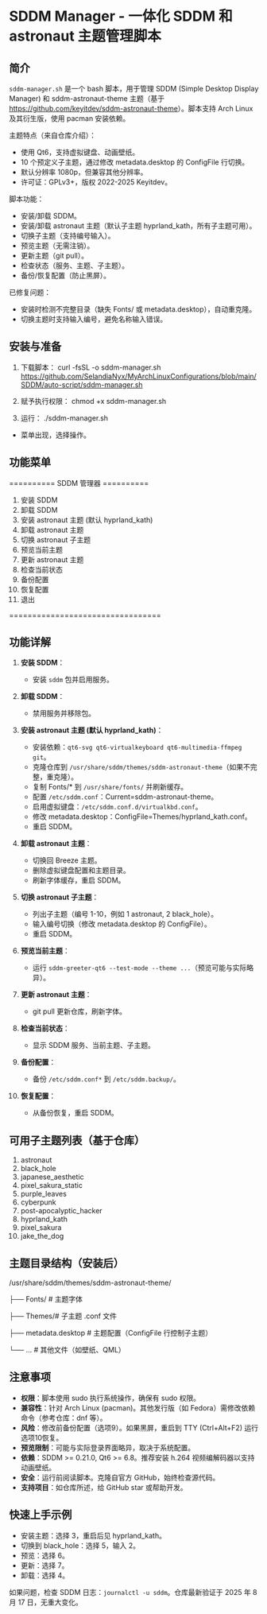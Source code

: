 # SDDM Manager - 一体化 SDDM 和 astronaut 主题管理脚本

## 简介

`sddm-manager.sh` 是一个 bash 脚本，用于管理 SDDM (Simple Desktop Display Manager) 和 sddm-astronaut-theme 主题（基于 <https://github.com/keyitdev/sddm-astronaut-theme>）。脚本支持 Arch Linux 及其衍生版，使用 pacman 安装依赖。

主题特点（来自仓库介绍）：

- 使用 Qt6，支持虚拟键盘、动画壁纸。
- 10 个预定义子主题，通过修改 metadata.desktop 的 ConfigFile 行切换。
- 默认分辨率 1080p，但兼容其他分辨率。
- 许可证：GPLv3+，版权 2022-2025 Keyitdev。

脚本功能：

- 安装/卸载 SDDM。
- 安装/卸载 astronaut 主题（默认子主题 hyprland_kath，所有子主题可用）。
- 切换子主题（支持编号输入）。
- 预览主题（无需注销）。
- 更新主题（git pull）。
- 检查状态（服务、主题、子主题）。
- 备份/恢复配置（防止黑屏）。

已修复问题：

- 安装时检测不完整目录（缺失 Fonts/ 或 metadata.desktop），自动重克隆。
- 切换主题时支持输入编号，避免名称输入错误。

## 安装与准备

1. 下载脚本：
curl -fsSL -o sddm-manager.sh <https://github.com/SelandiaNyx/MyArchLinuxConfigurations/blob/main/SDDM/auto-script/sddm-manager.sh>

2. 赋予执行权限：
chmod +x sddm-manager.sh

3. 运行：
./sddm-manager.sh

- 菜单出现，选择操作。

## 功能菜单

========== SDDM 管理器 ==========

1. 安装 SDDM
2. 卸载 SDDM
3. 安装 astronaut 主题 (默认 hyprland_kath)
4. 卸载 astronaut 主题
5. 切换 astronaut 子主题
6. 预览当前主题
7. 更新 astronaut 主题
8. 检查当前状态
9. 备份配置
10. 恢复配置
11. 退出

=================================

## 功能详解

1. **安装 SDDM**：
   - 安装 `sddm` 包并启用服务。

2. **卸载 SDDM**：
   - 禁用服务并移除包。

3. **安装 astronaut 主题 (默认 hyprland_kath)**：
   - 安装依赖：`qt6-svg qt6-virtualkeyboard qt6-multimedia-ffmpeg git`。
   - 克隆仓库到 `/usr/share/sddm/themes/sddm-astronaut-theme`（如果不完整，重克隆）。
   - 复制 Fonts/* 到 `/usr/share/fonts/` 并刷新缓存。
   - 配置 `/etc/sddm.conf`：Current=sddm-astronaut-theme。
   - 启用虚拟键盘：`/etc/sddm.conf.d/virtualkbd.conf`。
   - 修改 metadata.desktop：ConfigFile=Themes/hyprland_kath.conf。
   - 重启 SDDM。

4. **卸载 astronaut 主题**：
   - 切换回 Breeze 主题。
   - 删除虚拟键盘配置和主题目录。
   - 刷新字体缓存，重启 SDDM。

5. **切换 astronaut 子主题**：
   - 列出子主题（编号 1-10，例如 1 astronaut, 2 black_hole）。
   - 输入编号切换（修改 metadata.desktop 的 ConfigFile）。
   - 重启 SDDM。

6. **预览当前主题**：
   - 运行 `sddm-greeter-qt6 --test-mode --theme ...`（预览可能与实际略异）。

7. **更新 astronaut 主题**：
   - git pull 更新仓库，刷新字体。

8. **检查当前状态**：
   - 显示 SDDM 服务、当前主题、子主题。

9. **备份配置**：
   - 备份 `/etc/sddm.conf*` 到 `/etc/sddm.backup/`。

10. **恢复配置**：
    - 从备份恢复，重启 SDDM。

## 可用子主题列表（基于仓库）

1. astronaut
2. black_hole
3. japanese_aesthetic
4. pixel_sakura_static
5. purple_leaves
6. cyberpunk
7. post-apocalyptic_hacker
8. hyprland_kath
9. pixel_sakura
10. jake_the_dog

## 主题目录结构（安装后）

/usr/share/sddm/themes/sddm-astronaut-theme/

├── Fonts/  # 主题字体

├── Themes/# 子主题 .conf 文件

├── metadata.desktop        # 主题配置（ConfigFile 行控制子主题）

└── ...                     # 其他文件（如壁纸、QML）

## 注意事项

- **权限**：脚本使用 sudo 执行系统操作，确保有 sudo 权限。
- **兼容性**：针对 Arch Linux (pacman)。其他发行版（如 Fedora）需修改依赖命令（参考仓库：dnf 等）。
- **风险**：修改前备份配置（选项9）。如果黑屏，重启到 TTY (Ctrl+Alt+F2) 运行选项10恢复。
- **预览限制**：可能与实际登录界面略异，取决于系统配置。
- **依赖**：SDDM >= 0.21.0, Qt6 >= 6.8。推荐安装 h.264 视频编解码器以支持动画壁纸。
- **安全**：运行前阅读脚本。克隆自官方 GitHub，始终检查源代码。
- **支持项目**：如仓库所述，给 GitHub star 或帮助开发。

## 快速上手示例

- 安装主题：选择 3，重启后见 hyprland_kath。
- 切换到 black_hole：选择 5，输入 2。
- 预览：选择 6。
- 更新：选择 7。
- 卸载：选择 4。

如果问题，检查 SDDM 日志：`journalctl -u sddm`。仓库最新验证于 2025 年 8 月 17 日，无重大变化。
